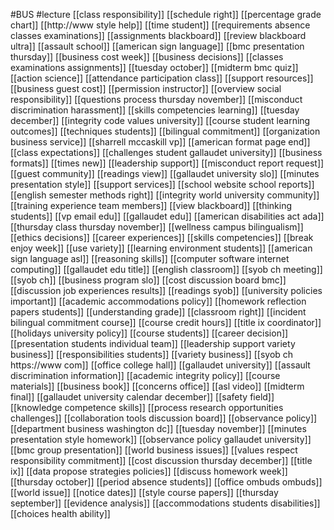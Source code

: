 #BUS
#lecture
[[class responsibility]]
[[schedule right]]
[[percentage grade chart]]
[[http://www style help]]
[[time student]]
[[requirements absence classes examinations]]
[[assignments blackboard]]
[[review blackboard ultra]]
[[assault school]]
[[american sign language]]
[[bmc presentation thursday]]
[[business cost week]]
[[business decisions]]
[[classes examinations assignments]]
[[tuesday october]]
[[midterm bmc quiz]]
[[action science]]
[[attendance participation class]]
[[support resources]]
[[business guest cost]]
[[permission instructor]]
[[overview social responsibility]]
[[questions process thursday november]]
[[misconduct discrimination harassment]]
[[skills competencies learning]]
[[tuesday december]]
[[integrity code values university]]
[[course student learning outcomes]]
[[techniques students]]
[[bilingual commitment]]
[[organization business service]]
[[sharrell mccaskill vp]]
[[american format page end]]
[[class expectations]]
[[challenges student gallaudet university]]
[[business formats]]
[[times new]]
[[leadership support]]
[[misconduct report request]]
[[guest community]]
[[readings view]]
[[gallaudet university slo]]
[[minutes presentation style]]
[[support services]]
[[school website school reports]]
[[english semester methods right]]
[[integrity world university community]]
[[training experience team members]]
[[view blackboard]]
[[thinking students]]
[[vp email edu]]
[[gallaudet edu]]
[[american disabilities act ada]]
[[thursday class thursday november]]
[[wellness campus bilingualism]]
[[ethics decisions]]
[[career experiences]]
[[skills competencies]]
[[break enjoy week]]
[[use variety]]
[[learning environment students]]
[[american sign language asl]]
[[reasoning skills]]
[[computer software internet computing]]
[[gallaudet edu title]]
[[english classroom]]
[[syob ch meeting]]
[[syob ch]]
[[business program slo]]
[[cost discussion board bmc]]
[[discussion job experiences results]]
[[readings syob]]
[[university policies important]]
[[academic accommodations policy]]
[[homework reflection papers students]]
[[understanding grade]]
[[classroom right]]
[[incident bilingual commitment course]]
[[course credit hours]]
[[title ix coordinator]]
[[holidays university policy]]
[[course students]]
[[career decision]]
[[presentation students individual team]]
[[leadership support variety business]]
[[responsibilities students]]
[[variety business]]
[[syob ch https://www com]]
[[office college hall]]
[[gallaudet university]]
[[assault discrimination information]]
[[academic integrity policy]]
[[course materials]]
[[business book]]
[[concerns office]]
[[asl video]]
[[midterm final]]
[[gallaudet university calendar december]]
[[safety field]]
[[knowledge competence skills]]
[[process research opportunities challenges]]
[[collaboration tools discussion board]]
[[observance policy]]
[[department business washington dc]]
[[tuesday november]]
[[minutes presentation style homework]]
[[observance policy gallaudet university]]
[[bmc group presentation]]
[[world business issues]]
[[values respect responsibility commitment]]
[[cost discussion thursday december]]
[[title ix]]
[[data propose strategies policies]]
[[discuss homework week]]
[[thursday october]]
[[period absence students]]
[[office ombuds ombuds]]
[[world issue]]
[[notice dates]]
[[style course papers]]
[[thursday september]]
[[evidence analysis]]
[[accommodations students disabilities]]
[[choices health ability]]
